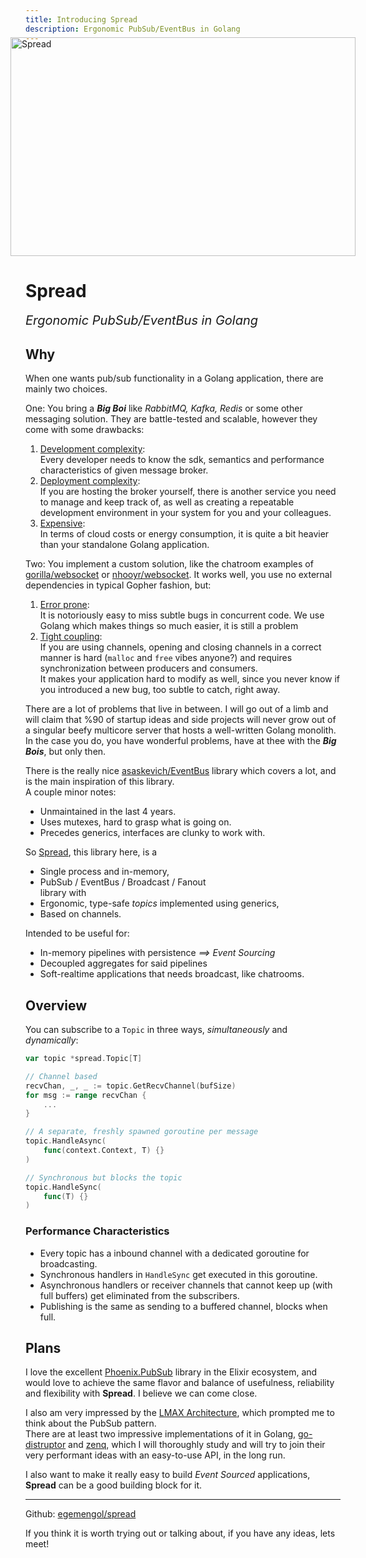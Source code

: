 ```yaml
---
title: Introducing Spread
description: Ergonomic PubSub/EventBus in Golang
---
```


<div style="margin: -1.5rem -1.5rem 2rem -1.5rem; max-width: none;">
  <img src="/images/spread_cut.jpeg" alt="Spread" style="width: 100%; max-height: 350px; object-fit: cover;">
</div>

# Spread

<!-- ![spread](/images/spread_cut.jpg) -->

<span style="font-size: 20px; "><i>Ergonomic PubSub/EventBus in Golang</i></span>

## Why

When one wants pub/sub functionality in a Golang application, there are mainly two choices.

One: You bring a **_Big Boi_** like _RabbitMQ, Kafka, Redis_ or some other messaging solution. They are battle-tested and scalable, however they come with some drawbacks:

1. <u>Development complexity</u>:  
   Every developer needs to know the sdk, semantics and performance characteristics of given message broker.
2. <u>Deployment complexity</u>:  
   If you are hosting the broker yourself, there is another service you need to manage and keep track of, as well as creating a repeatable development environment in your system for you and your colleagues.
3. <u>Expensive</u>:  
   In terms of cloud costs or energy consumption, it is quite a bit heavier than your standalone Golang application.

Two: You implement a custom solution, like the chatroom examples of [gorilla/websocket](https://github.com/gorilla/websocket/blob/main/examples/chat/hub.go) or [nhooyr/websocket](https://github.com/nhooyr/websocket/blob/master/internal/examples/chat/chat.go). It works well, you use no external dependencies in typical Gopher fashion, but:

1. <u>Error prone</u>:  
   It is notoriously easy to miss subtle bugs in concurrent code. We use Golang which makes things so much easier, it is still a problem
2. <u>Tight coupling</u>:  
   If you are using channels, opening and closing channels in a correct manner is hard (`malloc` and `free` vibes anyone?) and requires synchronization between producers and consumers.  
   It makes your application hard to modify as well, since you never know if you introduced a new bug, too subtle to catch, right away.

There are a lot of problems that live in between. I will go out of a limb and will claim that %90 of startup ideas and side projects will never grow out of a singular beefy multicore server that hosts a well-written Golang monolith. In the case you do, you have wonderful problems, have at thee with the **_Big Bois_**, but only then.

There is the really nice [asaskevich/EventBus](https://github.com/asaskevich/EventBus) library which covers a lot, and is the main inspiration of this library.  
A couple minor notes:

- Unmaintained in the last 4 years.
- Uses mutexes, hard to grasp what is going on.
- Precedes generics, interfaces are clunky to work with.

So [Spread](https://github.com/egemengol/spread), this library here, is a

- Single process and in-memory,
- PubSub / EventBus / Broadcast / Fanout  
  library with
- Ergonomic, type-safe _topics_ implemented using generics,
- Based on channels.

Intended to be useful for:

- In-memory pipelines with persistence _==> Event Sourcing_
- Decoupled aggregates for said pipelines
- Soft-realtime applications that needs broadcast, like chatrooms.

## Overview

You can subscribe to a `Topic` in three ways, _simultaneously_ and _dynamically_:

```go
var topic *spread.Topic[T]

// Channel based
recvChan, _, _ := topic.GetRecvChannel(bufSize)
for msg := range recvChan {
    ...
}

// A separate, freshly spawned goroutine per message
topic.HandleAsync(
    func(context.Context, T) {}
)

// Synchronous but blocks the topic
topic.HandleSync(
    func(T) {}
)
```

### Performance Characteristics

- Every topic has a inbound channel with a dedicated goroutine for broadcasting.
- Synchronous handlers in `HandleSync` get executed in this goroutine.
- Asynchronous handlers or receiver channels that cannot keep up (with full buffers) get eliminated from the subscribers.
- Publishing is the same as sending to a buffered channel, blocks when full.

## Plans

I love the excellent [Phoenix.PubSub](https://hexdocs.pm/phoenix_pubsub/Phoenix.PubSub.html) library in the Elixir ecosystem, and would love to achieve the same flavor and balance of usefulness, reliability and flexibility with **Spread**. I believe we can come close.

I also am very impressed by the [LMAX Architecture](https://martinfowler.com/articles/lmax.html), which prompted me to think about the PubSub pattern.  
There are at least two impressive implementations of it in Golang, [go-distruptor](https://github.com/smarty-prototypes/go-disruptor) and [zenq](https://github.com/alphadose/zenq), which I will thoroughly study and will try to join their very performant ideas with an easy-to-use API, in the long run.

I also want to make it really easy to build _Event Sourced_ applications, **Spread** can be a good building block for it.

---

Github: [egemengol/spread](https://github.com/egemengol/spread)

If you think it is worth trying out or talking about, if you have any ideas, lets meet!

